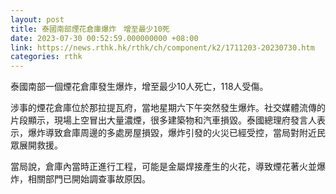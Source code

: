 ```yaml
---
layout: post
title: 泰國南部煙花倉庫爆炸　增至最少10死
date: 2023-07-30 00:52:59.000000000 +08:00
link: https://news.rthk.hk/rthk/ch/component/k2/1711203-20230730.htm
categories: rthk
---
```


泰國南部一個煙花倉庫發生爆炸，增至最少10人死亡，118人受傷。

涉事的煙花倉庫位於那拉提瓦府，當地星期六下午突然發生爆炸。社交媒體流傳的片段顯示，現場上空冒出大量濃煙，很多建築物和汽車損毀。泰國總理府發言人表示，爆炸導致倉庫周邊的多處房屋損毀，爆炸引發的火災已經受控，當局對附近民眾展開救援。

當局說，倉庫內當時正進行工程，可能是金屬焊接產生的火花，導致煙花著火並爆炸，相關部門已開始調查事故原因。

